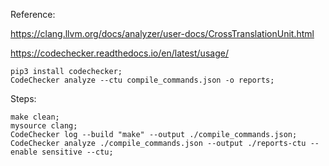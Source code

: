 Reference:

<https://clang.llvm.org/docs/analyzer/user-docs/CrossTranslationUnit.html>

<https://codechecker.readthedocs.io/en/latest/usage/>


    pip3 install codechecker;
    CodeChecker analyze --ctu compile_commands.json -o reports;


Steps:

    make clean;
    mysource clang;
    CodeChecker log --build "make" --output ./compile_commands.json;
    CodeChecker analyze ./compile_commands.json --output ./reports-ctu --enable sensitive --ctu;
